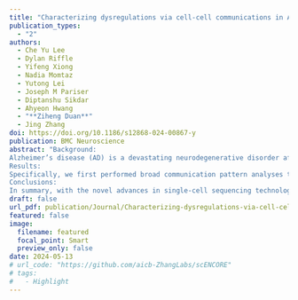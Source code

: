 ```yaml
---
title: "Characterizing dysregulations via cell-cell communications in Alzheimer’s brains using single-cell transcriptomes"
publication_types:
  - "2"
authors:
  - Che Yu Lee
  - Dylan Riffle
  - Yifeng Xiong
  - Nadia Momtaz
  - Yutong Lei
  - Joseph M Pariser
  - Diptanshu Sikdar
  - Ahyeon Hwang
  - "**Ziheng Duan**"
  - Jing Zhang
doi: https://doi.org/10.1186/s12868-024-00867-y
publication: BMC Neuroscience
abstract: "Background:
Alzheimer’s disease (AD) is a devastating neurodegenerative disorder affecting 44 million people worldwide, leading to cognitive decline, memory loss, and significant impairment in daily functioning. The recent single-cell sequencing technology has revolutionized genetic and genomic resolution by enabling scientists to explore the diversity of gene expression patterns at the finest resolution. Most existing studies have solely focused on molecular perturbations within each cell, but cells live in microenvironments rather than in isolated entities. Here, we leveraged the large-scale and publicly available single-nucleus RNA sequencing in the human prefrontal cortex to investigate cell-to-cell communication in healthy brains and their perturbations in AD. We uniformly processed the snRNA-seq with strict QCs and labeled canonical cell types consistent with the definitions from the BRAIN Initiative Cell Census Network. From ligand and receptor gene expression, we built a high-confidence cell-to-cell communication network to investigate signaling differences between AD and healthy brains.
Results:
Specifically, we first performed broad communication pattern analyses to highlight that biologically related cell types in normal brains rely on largely overlapping signaling networks and that the AD brain exhibits the irregular inter-mixing of cell types and signaling pathways. Secondly, we performed a more focused cell-type-centric analysis and found that excitatory neurons in AD have significantly increased their communications to inhibitory neurons, while inhibitory neurons and other non-neuronal cells globally decreased theirs to all cells. Then, we delved deeper with a signaling-centric view, showing that canonical signaling pathways CSF, TGFβ, and CX3C are significantly dysregulated in their signaling to the cell type microglia/PVM and from endothelial to neuronal cells for the WNT pathway. Finally, after extracting 23 known AD risk genes, our intracellular communication analysis revealed a strong connection of extracellular ligand genes APP, APOE, and PSEN1 to intracellular AD risk genes TREM2, ABCA1, and APP in the communication from astrocytes and microglia to neurons.
Conclusions:
In summary, with the novel advances in single-cell sequencing technologies, we show that cellular signaling is regulated in a cell-type-specific manner and that improper regulation of extracellular signaling genes is linked to intracellular risk genes, giving the mechanistic intra- and inter-cellular picture of AD."
draft: false
url_pdf: publication/Journal/Characterizing-dysregulations-via-cell-cell-communications-in-Alzheimer’s-brains-using-single-cell-transcriptomes/s12868-024-00867-y.pdf
featured: false
image:
  filename: featured
  focal_point: Smart
  preview_only: false
date: 2024-05-13
# url_code: "https://github.com/aicb-ZhangLabs/scENCORE"
# tags:
#   - Highlight
---
```


